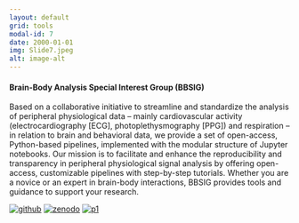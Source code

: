 ```yaml
---
layout: default
grid: tools
modal-id: 7
date: 2000-01-01
img: Slide7.jpeg
alt: image-alt
---
```


<script type='text/javascript' src='https://d1bxh8uas1mnw7.cloudfront.net/assets/embed.js'></script>

[pdfm]: https://img.shields.io/badge/PDF-Manuscript-brightgreen?style=flat-square#badge
[pdfs]: https://img.shields.io/badge/PDF-Supplement-brightgreen?style=flat-square#badge
[pre]: https://img.shields.io/badge/Link-Preprint-yellow?style=flat-square#badge
[zen]: https://img.shields.io/badge/Link-Zenodo-0475B6?style=flat-square#badge
[git]: https://img.shields.io/badge/Link-GitHub-black?style=flat-square#badge
[pub]: https://img.shields.io/badge/Link-Publisher-orange?style=flat-square#badge
[tw]: https://img.shields.io/badge/Link-Thread-1A8CD8?style=flat-square#badge
[p1]: https://img.shields.io/badge/Link-Part1-1A8CD8?style=flat-square#badge
[p2]: https://img.shields.io/badge/Link-Part2-1A8CD8?style=flat-square#badge


####  Brain-Body Analysis Special Interest Group (BBSIG)

Based on a collaborative initiative to streamline and standardize the analysis of peripheral physiological data – mainly cardiovascular activity (electrocardiography [ECG], photoplethysmography [PPG]) and respiration – in relation to brain and behavioral data, we provide a set of open-access, Python-based pipelines, implemented with the modular structure of Jupyter notebooks.
Our mission is to facilitate and enhance the reproducibility and transparency in peripheral physiological signal analysis by offering open-access, customizable pipelines with step-by-step tutorials. Whether you are a novice or an expert in brain-body interactions, BBSIG provides tools and guidance to support your research. 

[![github][git]](https://github.com/martager/bbsig)
[![zenodo][zen]](https://zenodo.org/records/15212798)
[![p1][p1]](https://martager.github.io/bbsig/)

